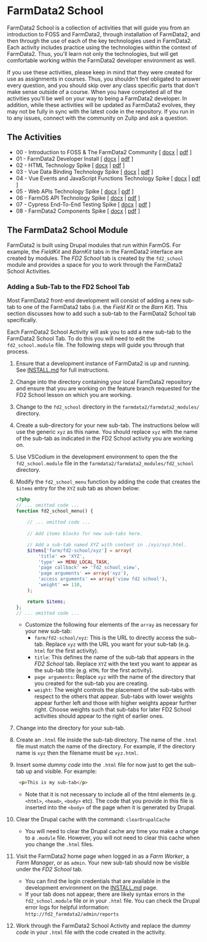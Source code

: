 # FarmData2 School

FarmData2 School is a collection of activities that will guide you from an introduction to FOSS and FarmData2, through installation of FarmData2, and then through the use of each of the key technologies used in FarmData2. Each activity includes practice using the technologies within the context of FarmData2. Thus, you'll learn not only the technologies, but will get comfortable working within the FarmData2 developer environment as well.

If you use these activities, please keep in mind that they were created for use as assignments in courses. Thus, you shouldn't feel obligated to answer every question, and you should skip over any class specific parts that don't make sense outside of a course. When you have completed all of the activities you'll be well on your way to being a FarmData2 developer. In addition, while these activities will be updated as FarmData2 evolves, they may not be fully in sync with the latest code in the repository. If you run in to any issues, connect with the community on Zulip and ask a question.

## The Activities

- 00 - Introduction to FOSS & The FarmData2 Community [ [docx](activities/00-IntroToFarmData2.docx) | [pdf](activities/00-IntroToFarmData2.pdf) ]
- 01 - FarmData2 Developer Install [ [docx](activities/01-DeveloperInstall.docx) | [pdf](activities/01-DeveloperInstall.pdf) ]
- 02 - HTML Technology Spike [ [docx](activities/02-HTMLSpike.docx) | [pdf](activities/02-HTMLSpike.pdf) ]
- 03 - Vue Data Binding Technology Spike [ [docx](activities/03-VueDataBindingSpike.docx) | [pdf](activities/03-VueDataBindingSpike.pdf) ]
- 04 - Vue Events and JavaScript Functions Technology Spike [ [docx](activities/04-VueJSEventsSpike.docx) | [pdf](activities/04-VueJSEventsSpike.pdf) ]
- 05 - Web APIs Technology Spike [ [docx](activities/05-WebAPIsSpike.docx) | [pdf](activities/05-WebAPIsSpike.pdf) ]
- 06 - FarmOS API Technology Spike [ [docx](activities/06-FarmOSAPISpike.docx) | [pdf](activities/06-FarmOSAPISpike.pdf) ]
- 07 - Cypress End-To-End Testing Spike [ [docx](activities/07-CypressSpike.docx) | [pdf](activities/07-CypressSpike.pdf) ]
- 08 - FarmData2 Components Spike [ [docx](activities/08-FD2ComponentsSpike.docx) | [pdf](activities/08-FD2ComponentsSpike.pdf) ]

## The FarmData2 School Module ###

FarmData2 is built using Drupal modules that run within FarmOS. For example, the _FieldKit_ and _BarnKit_ tabs in the FarmData2 interface are created by modules. The _FD2 School_ tab is created by the `fd2_school` module and provides a space for you to work through the FarmData2 School Activities.

### Adding a Sub-Tab to the FD2 School Tab ###

Most FarmData2 front-end development will consist of adding a new sub-tab to one of the FarmData2 tabs (i.e. the _Field Kit_ or the _Barn Kit_). This section discusses how to add such a sub-tab to the FarmData2 School tab specifically.

Each FarmData2 School Activity will ask you to add a new sub-tab to the FarmData2 School Tab. To do this you will need to edit the `fd2_school.module` file. The following steps will guide you through that process.

1. Ensure that a development instance of FarmData2 is up and running. See [INSTALL.md](https://github.com/DickinsonCollege/FarmData2/blob/main/INSTALL.md) for full instructions.

2. Change into the directory containing your local FarmData2 repository and ensure that you are working on the feature branch requested for the FD2 School lesson on which you are working.

3. Change to the `fd2_school` directory in the `farmdata2/farmdata2_modules/` directory.

4. Create a sub-directory for your new sub-tab. The instructions below will use the generic `xyz` as this name. You should replace `xyz` with the name of the sub-tab as indicated in the FD2 School activity you are working on.

5. Use VSCodium in the development environment to open the the `fd2_school.module` file in the `farmdata2/farmdata2_modules/fd2_school` directory.

6. Modify the `fd2_school_menu` function by adding the code that creates the `$items` entry for the `XYZ` sub tab as shown below:  

    ```php
    <?php
    // ... omitted code ...
    function fd2_school_menu() {
       
        // ... omitted code ...
        
        // Add items blocks for new sub-tabs here.

        // Add a sub-tab named XYZ with content in ./xyz/xyz.html.
        $items['farm/fd2-school/xyz'] = array(
            'title' => 'XYZ',
            'type' => MENU_LOCAL_TASK,
            'page callback' => 'fd2_school_view',
            'page arguments' => array('xyz'),
            'access arguments' => array('view fd2 school'),
            'weight' => 110,
        );

        return $items;
    };
    // ... omitted code ...
    ```

   - Customize the following four elements of the `array` as necessary for your new sub-tab:
     - `farm/fd2-school/xyz`: This is the URL to directly access the sub-tab. Replace `xyz` with the URL you want for your sub-tab (e.g. `html` for the first activity).
     - `title`: This defines the name of the sub-tab that appears in the _FD2 School_ tab. Replace `XYZ` with the text you want to appear as the sub-tab title (e.g. `HTML` for the first activity).
     - `page arguments`: Replace `xyz` with the name of the directory that you created for the sub-tab you are creating.
     - `weight`: The weight controls the placement of the sub-tabs with respect to the others that appear. Sub-tabs with lower weights appear further left and those with higher weights appear further right. Choose weights such that sub-tabs for later FD2 School activities should appear to the right of earlier ones.

7. Change into the directory for your sub-tab.

8. Create an `.html` file inside the sub-tab directory. The name of the `.html` file must match the name of the directory. For example, if the directory name is `xyz` then the filename must be `xyz.html`.

9. Insert some _dummy code_ into the `.html` file for now just to get the sub-tab up and visible. For example:
   ```html
    <p>This is my sub-tab</p>
   ```
    - Note that it is not necessary to include all of the html elements (e.g. `<html>`, `<head>`, `<body>` etc). The code that you provide in this file is inserted into the `<body>` of the page when it is generated by Drupal.

10. Clear the Drupal cache with the command: `clearDrupalCache` 
    - You will need to clear the Drupal cache any time you make a change to a `.module` file. However, you will not need to clear this cache when you change the `.html` files.

11. Visit the FarmData2 home page when logged in as a _Farm Worker_, a _Farm Manager_, or as `admin`. Your new sub-tab should now be visible under the _FD2 School_ tab.
    - You can find the login credentials that are available in the development environment on the [INSTALL.md](https://github.com/DickinsonCollege/FarmData2/blob/main/INSTALL.md) page.
    - If your tab does not appear, there are likely syntax errors in the `fd2_school.module` file or in your `.html` file. You can check the Drupal error logs for helpful information: `http://fd2_farmdata2/admin/reports`
    
12. Work through the FarmData2 School Activity and replace the _dummy code_ in your `.html` file with the code created in the activity.
